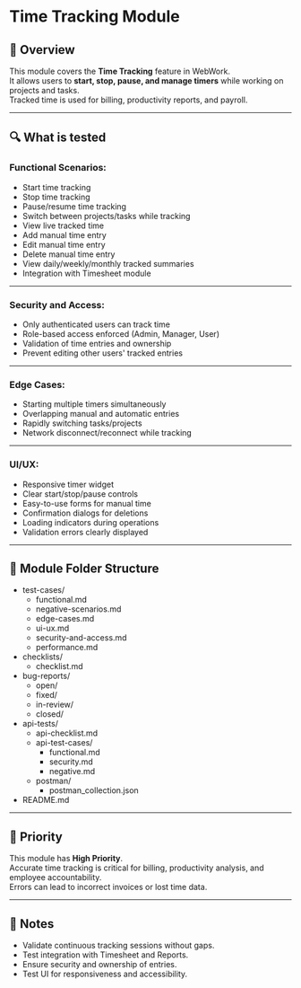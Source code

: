 # Time Tracking Module

## 📌 Overview

This module covers the **Time Tracking** feature in WebWork.  
It allows users to **start, stop, pause, and manage timers** while working on projects and tasks.  
Tracked time is used for billing, productivity reports, and payroll.

---

## 🔍 What is tested

### Functional Scenarios:
- Start time tracking
- Stop time tracking
- Pause/resume time tracking
- Switch between projects/tasks while tracking
- View live tracked time
- Add manual time entry
- Edit manual time entry
- Delete manual time entry
- View daily/weekly/monthly tracked summaries
- Integration with Timesheet module

---

### Security and Access:
- Only authenticated users can track time
- Role-based access enforced (Admin, Manager, User)
- Validation of time entries and ownership
- Prevent editing other users' tracked entries

---

### Edge Cases:
- Starting multiple timers simultaneously
- Overlapping manual and automatic entries
- Rapidly switching tasks/projects
- Network disconnect/reconnect while tracking

---

### UI/UX:
- Responsive timer widget
- Clear start/stop/pause controls
- Easy-to-use forms for manual time
- Confirmation dialogs for deletions
- Loading indicators during operations
- Validation errors clearly displayed

---

## 📁 Module Folder Structure
- test-cases/
  - functional.md
  - negative-scenarios.md
  - edge-cases.md
  - ui-ux.md
  - security-and-access.md
  - performance.md
- checklists/
  - checklist.md
- bug-reports/
  - open/
  - fixed/
  - in-review/
  - closed/
- api-tests/
  - api-checklist.md
  - api-test-cases/
    - functional.md
    - security.md
    - negative.md
  - postman/
    - postman_collection.json
- README.md

---

## 🧪 Priority

This module has **High Priority**.  
Accurate time tracking is critical for billing, productivity analysis, and employee accountability.  
Errors can lead to incorrect invoices or lost time data.

---

## 📎 Notes

- Validate continuous tracking sessions without gaps.
- Test integration with Timesheet and Reports.
- Ensure security and ownership of entries.
- Test UI for responsiveness and accessibility.